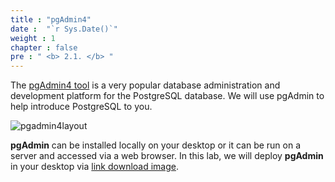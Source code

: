 ```yaml
---
title : "pgAdmin4"
date :  "`r Sys.Date()`" 
weight : 1 
chapter : false
pre : " <b> 2.1. </b> "
---
```


The [pgAdmin4 tool](https://www.pgadmin.org/)  is a very popular database administration and development platform for the PostgreSQL database. We will use pgAdmin to help introduce PostgreSQL to you.

![pgadmin4layout](/images/2/2-1/pgadminlayout.png)

**pgAdmin** can be installed locally on your desktop or it can be run on a server and accessed via a web browser. In this lab, we will deploy **pgAdmin** in your desktop via [link download image](https://www.pgadmin.org/download/).
